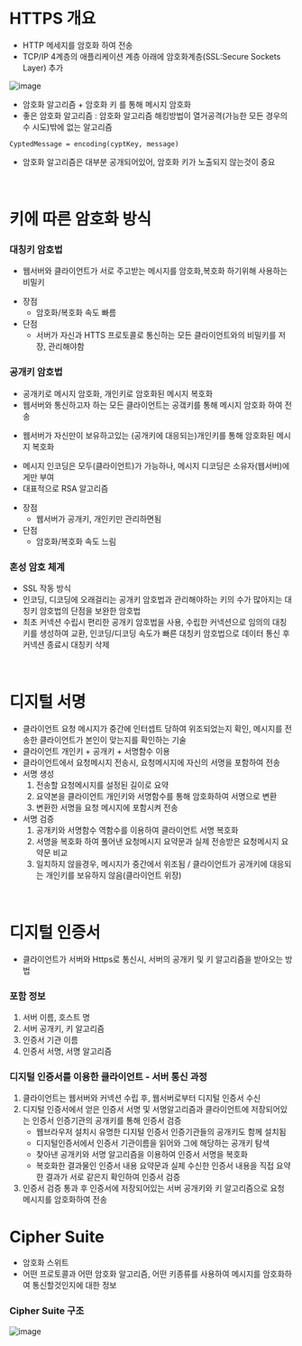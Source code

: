 # **HTTPS 개요**
- HTTP 메세지를 암호화 하여 전송
- TCP/IP 4계층의 애플리케이션 계층 아래에 암호화계층(SSL:Secure Sockets Layer) 추가

![image](https://user-images.githubusercontent.com/48702893/91661339-5f5d9d80-eb16-11ea-9e37-a8b6d9348986.png)

- 암호화 알고리즘 + 암호화 키 를 통해 메시지 암호화
- 좋은 암호화 알고리즘 : 암호화 알고리즘 해킹방법이 열거공격(가능한 모든 경우의 수 시도)밖에 없는 알고리즘

```
CyptedMessage = encoding(cyptKey, message)
```

- 암호화 알고리즘은 대부분 공개되어있어, 암호화 키가 노출되지 않는것이 중요

<br>

# **키에 따른 암호화 방식**
### 대칭키 암호법
- 웹서버와 클라이언트가 서로 주고받는 메시지를 암호화,복호화 하기위해 사용하는 비밀키
* 장점
	* 암호화/복호화 속도 빠름
* 단점
	* 서버가 자신과 HTTS 프로토콜로 통신하는 모든 클라이언트와의 비밀키를 저장, 관리해야함

### 공개키 암호법
- 공개키로 메시지 암호화, 개인키로 암호화된 메시지 복호화
- 웹서버와 통신하고자 하는 모든 클라이언트는 공갴키를 통해 메시지 암호화 하여 전송
* 웹서버가 자신만이 보유하고있는 (공개키에 대응되는)개인키를 통해 암호화된 메시지 복호화
- 메시지 인코딩은 모두(클라이언트)가 가능하나, 메시지 디코딩은 소유자(웹서버)에게만 부여
- 대표적으로 RSA 알고리즘
* 장점
	* 웹서버가 공개키, 개인키만 관리하면됨
* 단점
	* 암호화/복호화 속도 느림

### 혼성 암호 체계
- SSL 작동 방식
- 인코딩, 디코딩에 오래걸리는 공개키 암호법과 관리해야하는 키의 수가 많아지는 대칭키 암호법의 단점을 보완한 암호법
- 최초 커넥션 수립시 편리한 공개키 암호법을 사용, 수립한 커넥션으로 임의의 대칭키를 생성하여 교환, 인코딩/디코딩 속도가 빠른 대칭키 암호법으로 데이터 통신 후 커넥션 종료시 대칭키 삭제

<br>

# **디지털 서명**
- 클라이언트 요청 메시지가 중간에 인터셉트 당하여 위조되었는지 확인, 메시지를 전송한 클라이언트가 본인이 맞는지를 확인하는 기술
- 클라이언트 개인키 + 공개키 + 서명함수 이용
- 클라이언트에서 요청메시지 전송시, 요청메시지에 자신의 서명을 포함하여 전송
- 서명 생성
   1. 전송할 요청메시지를 설정된 길이로 요약
   2. 요약본을 클라이언트 개인키와 서명함수를 통해 암호화하여 서명으로 변환
   3. 변환한 서명을 요청 메시지에 포함시켜 전송
- 서명 검증
   1. 공개키와 서명함수 역함수를 이용하여 클라이언트 서명 복호화
   2. 서명을 복호화 하여 풀어낸 요청메시지 요약문과 실제 전송받은 요청메시지 요약문 비교
   3. 일치하지 않을경우, 메시지가 중간에서 위조됨 / 클라이언트가 공개키에 대응되는 개인키를 보유하지 않음(클라이언트 위장)

<br>

# **디지털 인증서**
- 클라이언트가 서버와 Https로 통신시, 서버의 공개키 및 키 알고리즘을 받아오는 방법

### 포함 정보
1. 서버 이름, 호스트 명
2. 서버 공개키, 키 알고리즘
3. 인증서 기관 이름
4. 인증서 서명, 서명 알고리즘

### 디지털 인증서를 이용한 클라이언트 - 서버 통신 과정
1. 클라이언트는 웹서버와 커넥션 수립 후, 웹서버로부터 디지털 인증서 수신
2. 디지털 인증서에서 얻은 인증서 서명 및 서명알고리즘과 클라이언트에 저장되어있는 인증서 인증기관의 공개키를 통해 인증서 검증
   - 웹브라우저 설치시 유명한 디지털 인증서 인증기관들의 공개키도 함께 설치됨
   - 디지털인증서에서 인증서 기관이름을 읽어와 그에 해당하는 공개키 탐색
   - 찾아낸 공개키와 서명 알고리즘을 이용하여 인증서 서명을 복호화
   - 복호화한 결과물인 인증서 내용 요약문과 실제 수신한 인증서 내용을 직접 요약한 결과가 서로 같은지 확인하여 인증서 검증
3. 인증서 검증 통과 후 인증서에 저장되어있는 서버 공개키와 키 알고리즘으로 요청 메시지를 암호화하여 전송

# Cipher Suite
- 암호화 스위트
- 어떤 프로토콜과 어떤 암호화 알고리즘, 어떤 키종류를 사용하여 메시지를 암호화하여 통신할것인지에 대한 정보

### Cipher Suite 구조 
![image](https://user-images.githubusercontent.com/48702893/91661670-7dc49880-eb18-11ea-86db-0643db0e7e3b.png)